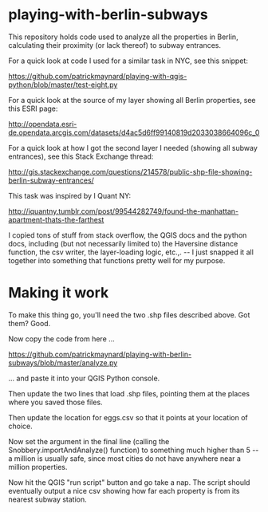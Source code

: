 # playing-with-berlin-subways
This repository holds code used to analyze all the properties in Berlin, calculating their proximity (or lack thereof) to subway entrances.

For a quick look at code I used for a similar task in NYC, see this snippet:

https://github.com/patrickmaynard/playing-with-qgis-python/blob/master/test-eight.py

For a quick look at the source of my layer showing all Berlin properties, see this ESRI page:

http://opendata.esri-de.opendata.arcgis.com/datasets/d4ac5d6ff99140819d2033038664096c_0

For a quick look at how I got the second layer I needed (showing all subway entrances), see this Stack Exchange thread: 

http://gis.stackexchange.com/questions/214578/public-shp-file-showing-berlin-subway-entrances/

This task was inspired by I Quant NY:

http://iquantny.tumblr.com/post/99544282749/found-the-manhattan-apartment-thats-the-farthest

I copied tons of stuff from stack overflow, the QGIS docs and the python docs, including (but not necessarily limited to) the Haversine distance function, the csv writer, the layer-loading logic, etc.,. -- I just snapped it all together into something that functions pretty well for my purpose. 

# Making it work

To make this thing go, you'll need the two .shp files described above. Got them? Good.  

Now copy the code from here ...

https://github.com/patrickmaynard/playing-with-berlin-subways/blob/master/analyze.py 

... and paste it into your QGIS Python console. 

Then update the two lines that load .shp files, pointing them at the places where you saved those files.

Then update the location for eggs.csv so that it points at your location of choice. 

Now set the argument in the final line (calling the Snobbery.importAndAnalyze() function) to something much higher than 5 -- a million is usually safe, since most cities do not have anywhere near a million properties.

Now hit the QGIS "run script" button and go take a nap. The script should eventually output a nice csv showing how far each property is from its nearest subway station. 

